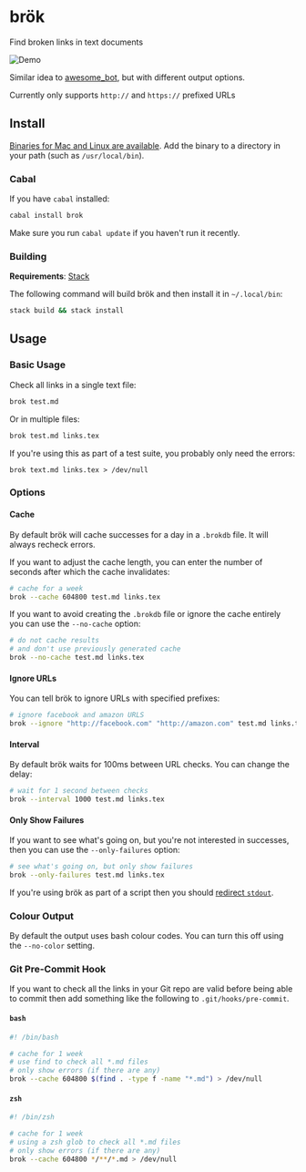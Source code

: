 # brök

Find broken links in text documents

![Demo](https://files.smallhadroncollider.com/brok-0.1.gif)

Similar idea to [awesome_bot](https://github.com/dkhamsing/awesome_bot), but with different output options.

Currently only supports `http://` and `https://` prefixed URLs

## Install

[Binaries for Mac and Linux are available](https://github.com/smallhadroncollider/brok/releases). Add the binary to a directory in your path (such as `/usr/local/bin`).

### Cabal

If you have `cabal` installed:

```bash
cabal install brok
```

Make sure you run `cabal update` if you haven't run it recently.

### Building

**Requirements**: [Stack](https://docs.haskellstack.org/en/stable/README/)

The following command will build brök and then install it in `~/.local/bin`:

```bash
stack build && stack install
```

## Usage

### Basic Usage

Check all links in a single text file:

```bash
brok test.md
```

Or in multiple files:

```bash
brok test.md links.tex
```

If you're using this as part of a test suite, you probably only need the errors:

```
brok text.md links.tex > /dev/null
```

### Options

#### Cache

By default brök will cache successes for a day in a `.brokdb` file. It will always recheck errors.

If you want to adjust the cache length, you can enter the number of seconds after which the cache invalidates:

```bash
# cache for a week
brok --cache 604800 test.md links.tex
```

If you want to avoid creating the `.brokdb` file or ignore the cache entirely you can use the `--no-cache` option:

```bash
# do not cache results
# and don't use previously generated cache
brok --no-cache test.md links.tex
```

#### Ignore URLs

You can tell brök to ignore URLs with specified prefixes:

```bash
# ignore facebook and amazon URLS
brok --ignore "http://facebook.com" "http://amazon.com" test.md links.tex
```

#### Interval

By default brök waits for 100ms between URL checks. You can change the delay:

```bash
# wait for 1 second between checks
brok --interval 1000 test.md links.tex
```

#### Only Show Failures

If you want to see what's going on, but you're not interested in successes, then you can use the `--only-failures` option:

```bash
# see what's going on, but only show failures
brok --only-failures test.md links.tex
```

If you're using brök as part of a script then you should [redirect `stdout`](#basic-usage).

### Colour Output

By default the output uses bash colour codes. You can turn this off using the `--no-color` setting.


### Git Pre-Commit Hook

If you want to check all the links in your Git repo are valid before being able to commit then add something like the following to `.git/hooks/pre-commit`.

#### `bash`

```bash
#! /bin/bash

# cache for 1 week
# use find to check all *.md files
# only show errors (if there are any)
brok --cache 604800 $(find . -type f -name "*.md") > /dev/null
```

#### `zsh`

```bash
#! /bin/zsh

# cache for 1 week
# using a zsh glob to check all *.md files
# only show errors (if there are any)
brok --cache 604800 */**/*.md > /dev/null
```

